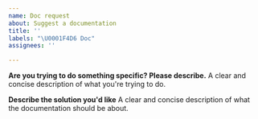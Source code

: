```yaml
---
name: Doc request
about: Suggest a documentation
title: ''
labels: "\U0001F4D6 Doc"
assignees: ''

---
```


**Are you trying to do something specific? Please describe.**
A clear and concise description of what you're trying to do.

**Describe the solution you'd like**
A clear and concise description of what the documentation should be about.
